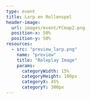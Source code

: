 ```yaml
---
type: event
title: Larp en Rollenspel
header-image:
  url: images/event/FCmap2.png
  position-x: 50%
  position-y: 50%
resources:
  - src: "preview_larp.png"
    name: "preview"
    title: "Roleplay Image"
    params:
      categoryWidth: 15%
      categoryHeight: 100px
      categoryX: 45%
      categoryY: 300px
---
```


